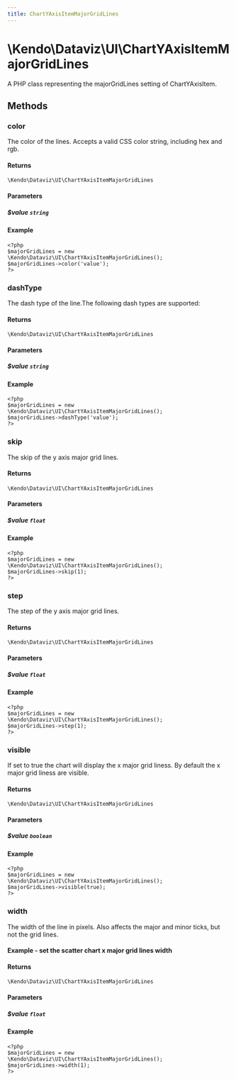 ```yaml
---
title: ChartYAxisItemMajorGridLines
---
```


# \Kendo\Dataviz\UI\ChartYAxisItemMajorGridLines

A PHP class representing the majorGridLines setting of ChartYAxisItem.


## Methods

### color
The color of the lines. Accepts a valid CSS color string, including hex and rgb.

#### Returns
`\Kendo\Dataviz\UI\ChartYAxisItemMajorGridLines`

#### Parameters

##### $value `string`



#### Example 
    <?php
    $majorGridLines = new \Kendo\Dataviz\UI\ChartYAxisItemMajorGridLines();
    $majorGridLines->color('value');
    ?>

### dashType
The dash type of the line.The following dash types are supported:

#### Returns
`\Kendo\Dataviz\UI\ChartYAxisItemMajorGridLines`

#### Parameters

##### $value `string`



#### Example 
    <?php
    $majorGridLines = new \Kendo\Dataviz\UI\ChartYAxisItemMajorGridLines();
    $majorGridLines->dashType('value');
    ?>

### skip
The skip of the y axis major grid lines.

#### Returns
`\Kendo\Dataviz\UI\ChartYAxisItemMajorGridLines`

#### Parameters

##### $value `float`



#### Example 
    <?php
    $majorGridLines = new \Kendo\Dataviz\UI\ChartYAxisItemMajorGridLines();
    $majorGridLines->skip(1);
    ?>

### step
The step of the y axis major grid lines.

#### Returns
`\Kendo\Dataviz\UI\ChartYAxisItemMajorGridLines`

#### Parameters

##### $value `float`



#### Example 
    <?php
    $majorGridLines = new \Kendo\Dataviz\UI\ChartYAxisItemMajorGridLines();
    $majorGridLines->step(1);
    ?>

### visible
If set to true the chart will display the x major grid liness. By default the x major grid liness are visible.

#### Returns
`\Kendo\Dataviz\UI\ChartYAxisItemMajorGridLines`

#### Parameters

##### $value `boolean`



#### Example 
    <?php
    $majorGridLines = new \Kendo\Dataviz\UI\ChartYAxisItemMajorGridLines();
    $majorGridLines->visible(true);
    ?>

### width
The width of the line in pixels. Also affects the major and minor ticks, but not the grid lines.
#### Example - set the scatter chart x major grid lines width

#### Returns
`\Kendo\Dataviz\UI\ChartYAxisItemMajorGridLines`

#### Parameters

##### $value `float`



#### Example 
    <?php
    $majorGridLines = new \Kendo\Dataviz\UI\ChartYAxisItemMajorGridLines();
    $majorGridLines->width(1);
    ?>

